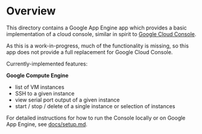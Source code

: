 # Overview

This directory contains a Google App Engine app which provides a basic
implementation of a cloud console, similar in spirit  to [Google Cloud
Console](https://console.cloud.google.com).

As this is a work-in-progress, much of the functionality is missing, so this app
does not provide a full replacement for Google Cloud Console.

Currently-implemented features:

**Google Compute Engine**

* list of VM instances
* SSH to a given instance
* view serial port output of a given instance
* start / stop / delete of a single instance or selection of instances

For detailed instructions for how to run the Console locally or on Google App
Engine, see [docs/setup.md](docs/setup.md).
